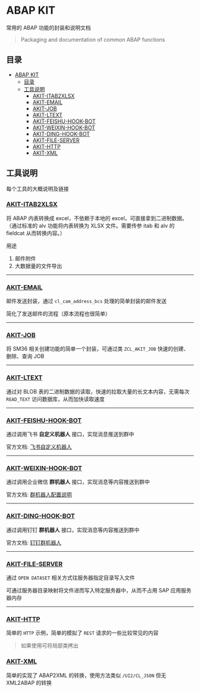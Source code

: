 # ABAP KIT

常用的 ABAP 功能的封装和说明文档

> Packaging and documentation of common ABAP functions

## 目录

- [ABAP KIT](#abap-kit)
  - [目录](#目录)
  - [工具说明](#工具说明)
    - [AKIT-ITAB2XLSX](#akit-itab2xlsx)
    - [AKIT-EMAIL](#akit-email)
    - [AKIT-JOB](#akit-job)
    - [AKIT-LTEXT](#akit-ltext)
    - [AKIT-FEISHU-HOOK-BOT](#akit-feishu-hook-bot)
    - [AKIT-WEIXIN-HOOK-BOT](#akit-weixin-hook-bot)
    - [AKIT-DING-HOOK-BOT](#akit-ding-hook-bot)
    - [AKIT-FILE-SERVER](#akit-file-server)
    - [AKIT-HTTP](#akit-http)
    - [AKIT-XML](#akit-xml)

## 工具说明

每个工具的大概说明及链接

### [AKIT-ITAB2XLSX](./AKIT-ITAB2XLSX)

将 ABAP 内表转换成 excel，不依赖于本地的 excel，可直接拿到二进制数据。（通过标准的 alv 功能将内表转换为 XLSX 文件。需要传参 itab 和 alv 的 fieldcat 从而转换内容。）

用途

1. 邮件附件
2. 大数据量的文件导出

---

### [AKIT-EMAIL](./AKIT-EMAIL)

邮件发送封装，通过 `cl_cam_address_bcs` 处理的简单封装的邮件发送

简化了发送邮件的流程（原本流程也很简单）

---

### [AKIT-JOB](./AKIT-JOB)

将 SM36 相关创建功能的简单一个封装，可通过类 `ZCL_AKIT_JOB` 快速的创建、删除、查询 JOB

---

### [AKIT-LTEXT](./AKIT-LTEXT)

通过对 BLOB 表的二进制数据的读取，快速的拉取大量的长文本内容，无需每次 `READ_TEXT` 访问数据库，从而加快读取速度

---

### [AKIT-FEISHU-HOOK-BOT](./AKIT-FEISHU_HOOK_BOT)

通过调用飞书 **自定义机器人** 接口，实现消息推送到群中

官方文档: [飞书自定义机器人](https://open.feishu.cn/document/ukTMukTMukTM/ucTM5YjL3ETO24yNxkjN#4996824a)

---

### [AKIT-WEIXIN-HOOK-BOT](./AKIT-WEIXIN_HOOK_BOT)

通过调用企业微信 **群机器人** 接口，实现消息等内容推送到群中

官方文档: [群机器人配置说明](https://developer.work.weixin.qq.com/document/path/91770)

---

### [AKIT-DING-HOOK-BOT](./AKIT-DING_HOOK_BOT)

通过调用钉钉 **群机器人** 接口，实现消息等内容推送到群中

官方文档: [钉钉群机器人](https://open.dingtalk.com/document/robots/custom-robot-access)

---

### [AKIT-FILE-SERVER](./AKIT-FILE_SERVER)

通过 `OPEN DATASET` 相关方式往服务器指定目录写入文件

可通过服务器目录映射将文件进而写入特定服务器中，从而不占用 SAP 应用服务器内存

---

### [AKIT-HTTP](./AKIT-HTTP)

简单的 `HTTP` 示例，简单的模拟了 `REST` 请求的一些比较常见的内容

> 如果使用可将局部类拷出

### [AKIT-XML](./AKIT-XML)

简单的实现了 ABAP2XML 的转换，使用方法类似 `/UI2/CL_JSON` 但无 XML2ABAP 的转换